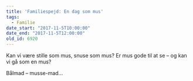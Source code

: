 ```yaml
---
title: 'Familiespejd: En dag som mus'
tags:
  - Familie
date_start: "2017-11-5T10:00:00"
date_end: "2017-11-5T12:00:00"
old_id: 6920
---
```

<p class="Textbody">Kan vi være stille som mus, snuse som mus? Er mus gode til at se – og kan vi gå som en mus?</p>

Bålmad – musse-mad…